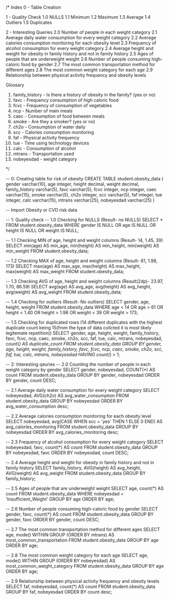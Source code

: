 /*
 Index
0 - Table Creation

1 - Quality Check
	1.0 NULLS
	1.1 Minimum
	1.2 Maximum
	1.3 Average
	1.4 Outliers
	1.5 Duplicates

2 - Interesting Queries
	2.0 Number of people in each weight category
	2.1 Average daily water consumption for every weight category
	2.2 Average calories consumption monitoring for each obesity level
	2.3 Frequency of alcohol consumption for every weight category 
	2.4 Average height and weight for obesity in family history and not in family history
	2.5 Ages of people that are underweight weight
	2.6 Number of people consuming high-caloric food by gender
	2.7 The most common transportation method for different ages
	2.8 The most common weight category for each age
	2.9 Relationship between physical activity frequency and obesity levels

 Glossary
1. family_history - Is there a history of obesity in the family? (yes or no)
2. favc - Frequency consumption of high caloric food
3. fcvc - Frequency of consumption of vegetables
4. ncp - Number of main meals
5. caec -  Consumption of food between meals
6. smoke - Are they a smoker? (yes or no)
7. ch2o - Consumption of water daily
8. scc - Calories consumption monitoring
9. faf - Physical activity frequency
10. tue - Time using technology devices
11. calc - Consumption of alcohol
12. mtrans - Transportation used
13. nobeyesdad - weight category

 */


-- 0: Creating table for risk of obesity
CREATE TABLE student.obesity_data (
	gender varchar(10),
	age integer,
	height decimal,
	weight decimal,
	family_history varchar(5),
	favc varchar(5),
	fcvc integer,
	ncp integer,
	caec varchar(15),
	smoke varchar(5),
	ch2o integer,
	scc varchar(5),
	faf integer,
	tue integer,
	calc varchar(15),
	mtrans varchar(25),
	nobeyesdad varchar(25)
)

-- Import Obesity or CVD risk data

-- 1: Quality check
-- 1.0 Checking for NULLS (Result- no NULLS)
SELECT 
	*
FROM 
	student.obesity_data
WHERE gender IS NULL OR age IS NULL OR height IS NULL OR weight IS NULL;

-- 1.1 Checking MIN of age, height and weight columns (Result- 14, 1.45, 39)
SELECT
	min(age) AS min_age,
	min(height) AS min_height,
	min(weight) AS min_weight
FROM
	student.obesity_data;

-- 1.2 Checking MAX of age, height and weight columns (Result- 61, 1.98, 173)
SELECT
	max(age) AS max_age,
	max(height) AS max_height,
	max(weight) AS max_weight
FROM
	student.obesity_data;
	
-- 1.3 Checking AVG of age, height and weight columns (Result(2dp)- 23.97, 1.70, 86.59)
SELECT
	avg(age) AS avg_age,
	avg(height) AS avg_height,
	avg(weight) AS avg_weight
FROM
	student.obesity_data;
	
-- 1.4 Checking for outliers (Result- No outliers)
SELECT
    gender,
    age,
    height,
    weight
FROM 
	student.obesity_data
WHERE 
	age < 14 OR age > 61 OR height < 1.40 OR height > 1.98 OR weight < 39 OR weight > 173;

-- 1.5 Checking for duplicated rows (14 different duplicates with the highest duplicate count being 15(from the type of data collcted it is most likely legitemate repetition))
SELECT
    gender,
    age,
    height,
    weight,
    family_history,
    favc,
    fcvc,
    ncp,
    caec,
    smoke,
    ch2o,
    scc,
    faf,
    tue,
    calc,
    mtrans,
    nobeyesdad,
    count(*) AS duplicate_count
FROM 
	student.obesity_data
GROUP BY
    gender,
    age,
    height,
    weight,
    family_history,
    favc,
    fcvc,
    ncp,
    caec,
    smoke,
    ch2o,
    scc,
    faf,
    tue,
    calc,
    mtrans,
    nobeyesdad
HAVING count(*) > 1;


-- 2: Interesting qeuries
-- 2.0 Counting the number of people in each weight category by gender
SELECT
    gender,
    nobeyesdad,
    COUNT(*) AS count
FROM 
	student.obesity_data
GROUP BY 
	gender, 
	nobeyesdad
ORDER BY 
	gender, 
	count DESC;
	
-- 2.1 Average daily water consumption for every weight category
SELECT
    nobeyesdad,
    AVG(ch2o) AS avg_water_consumption
FROM 
	student.obesity_data
GROUP BY 
	nobeyesdad
ORDER BY 
	avg_water_consumption desc;

-- 2.2 Average calories consumption monitoring for each obesity level
SELECT
    nobeyesdad,
    avg(CASE WHEN scc = 'yes' THEN 1 ELSE 0 END) AS avg_calories_monitoring
FROM 
	student.obesity_data
GROUP BY 
	nobeyesdad
ORDER BY 
avg_calories_monitoring desc;

-- 2.3 Frequency of alcohol consumption for every weight category 
SELECT
    nobeyesdad,
    favc,
    count(*) AS count
FROM 
	student.obesity_data
GROUP BY 
	nobeyesdad, 
	favc
ORDER BY 
	nobeyesdad, 
	count DESC;

-- 2.4 Average height and weight for obesity in family history and not in family history
SELECT
    family_history,
    AVG(height) AS avg_height,
    AVG(weight) AS avg_weight
FROM 
	student.obesity_data
GROUP BY 
	family_history;
	
-- 2.5 Ages of people that are underweight weight
SELECT
    age,
    count(*) AS count
FROM 
	student.obesity_data
WHERE 
	nobeyesdad = 'Insufficient_Weight'
GROUP BY 
	age
ORDER BY 
	age;
	
-- 2.6 Number of people consuming high-caloric food by gender
SELECT
    gender,
    favc,
    count(*) AS count
FROM 
	student.obesity_data
GROUP BY 
	gender, 
	favc
ORDER BY 
	gender, 
	count DESC;
	
-- 2.7 The most common transportation method for different ages
SELECT
    age,
    mode() WITHIN GROUP (ORDER BY mtrans) AS most_common_transportation
FROM 
	student.obesity_data
GROUP BY 
	age
ORDER BY 
	age;

-- 2.8 The most common weight category for each age
SELECT 
	age,
	mode() WITHIN GROUP (ORDER BY nobeyesdad) AS most_common_weight_category
FROM 
	student.obesity_data
GROUP BY 
	age
ORDER BY 
	age;
	
-- 2.9 Relationship between physical activity frequency and obesity levels
SELECT
    faf,
    nobeyesdad,
    count(*) AS count
FROM 
	student.obesity_data
GROUP BY 
	faf, 
	nobeyesdad
ORDER BY 
	count desc;
